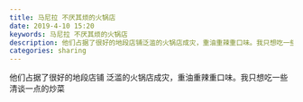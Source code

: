 ```yaml
---
title: 马尼拉 不厌其烦的火锅店
date: 2019-4-10 15:20
keywords: 马尼拉 不厌其烦的火锅店
description: 他们占据了很好的地段店铺泛滥的火锅店成灾，重油重辣重口味。我只想吃一些清谈一点的炒菜
categories: sharing
---
```

<td class="t_f" id="postmessage_3451013">

他们占据了很好的地段店铺 泛滥的火锅店成灾，重油重辣重口味。我只想吃一些清谈一点的炒菜</td>
